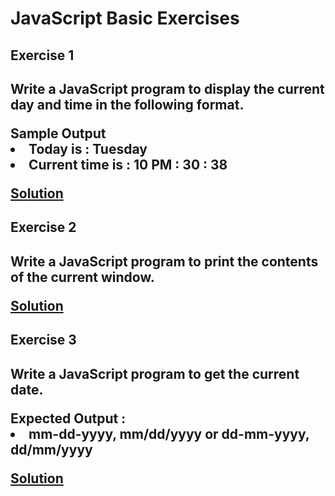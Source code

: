 # JavaScript Basic Exercises
<h2>Exercise 1<h2>
<p>Write a JavaScript program to display the current day and time in the following format.</p>
<span>
Sample Output
<li>
Today is : Tuesday
</li>
<li>
Current time is : 10 PM : 30 : 38
</li>
</span>


<a href="https://github.com/dicucristiann/JavaScript-basic-Exercises/blob/master/dateTime.js">Solution</a>

<h2>Exercise 2<h2>
<p>Write a JavaScript program to print the contents of the current window.</p>

<a href="https://github.com/dicucristiann/JavaScript-basic-Exercises/blob/master/printContents.js">Solution</a>

<h2>Exercise 3<h2>
<p>Write a JavaScript program to get the current date.</p>
<span>
Expected Output :
<li>
mm-dd-yyyy, mm/dd/yyyy or dd-mm-yyyy, dd/mm/yyyy
</li>
</span>

<a href="https://github.com/dicucristiann/JavaScript-basic-Exercises/blob/master/currentDate.js">Solution</a>
